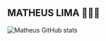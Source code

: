 ## MATHEUS LIMA 👨‍💻🔥

![Matheus GitHub stats](https://github-readme-stats.vercel.app/api?username=matheuslimp&show_icons=true&theme=dark)
